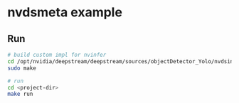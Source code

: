 # nvdsmeta example

## Run

```sh
# build custom impl for nvinfer
cd /opt/nvidia/deepstream/deepstream/sources/objectDetector_Yolo/nvdsinfer_custom_impl_Yolo
sudo make

# run
cd <project-dir>
make run
```
